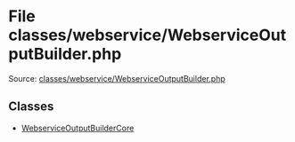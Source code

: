 File classes/webservice/WebserviceOutputBuilder.php
=========

Source: [classes/webservice/WebserviceOutputBuilder.php](https://github.com/PrestaShop/PrestaShop/blob/1.5.0.2/classes/webservice/WebserviceOutputBuilder.php)


Classes
-------

* [WebserviceOutputBuilderCore](class.WebserviceOutputBuilderCore.md)


